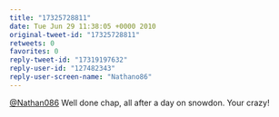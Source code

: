 ```yaml
---
title: "17325728811"
date: Tue Jun 29 11:38:05 +0000 2010
original-tweet-id: "17325728811"
retweets: 0
favorites: 0
reply-tweet-id: "17319197632"
reply-user-id: "127482343"
reply-user-screen-name: "Nathano86"
---
```

<a href="https://twitter.com/Nathan086">@Nathan086</a> Well done chap, all after a day on snowdon. Your crazy!
